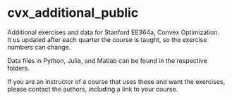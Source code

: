 # cvx_additional_public
Additional exercises and data for Stanford EE364a, Convex Optimization.  
It us updated after each quarter the course is taught, so the exercise numbers can change.

Data files in Python, Julia, and Matlab can be found in the respective folders.

If you are an instructor of a course that uses these and want the exercises, please contact the authors, including a link to your course.
